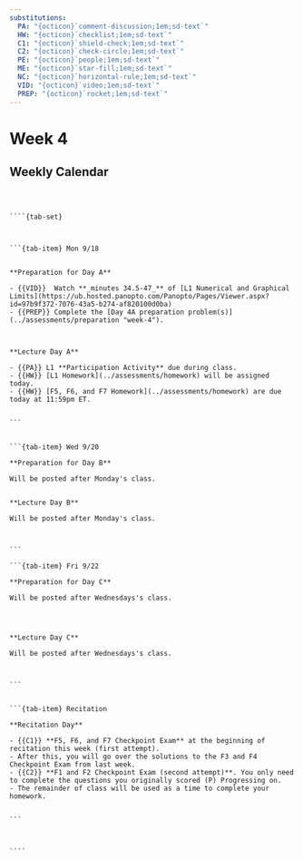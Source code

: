 ```yaml
---
substitutions:
  PA: "{octicon}`comment-discussion;1em;sd-text`"
  HW: "{octicon}`checklist;1em;sd-text`"
  C1: "{octicon}`shield-check;1em;sd-text`"
  C2: "{octicon}`check-circle;1em;sd-text`"
  PE: "{octicon}`people;1em;sd-text`"
  ME: "{octicon}`star-fill;1em;sd-text`"
  NC: "{octicon}`horizontal-rule;1em;sd-text`"
  VID: "{octicon}`video;1em;sd-text`"
  PREP: "{octicon}`rocket;1em;sd-text`"
---
```


Week 4
============================

## Weekly Calendar


`````{card}



````{tab-set}



```{tab-item} Mon 9/18


**Preparation for Day A**

- {{VID}}  Watch **_minutes 34.5-47_** of [L1 Numerical and Graphical Limits](https://ub.hosted.panopto.com/Panopto/Pages/Viewer.aspx?id=97b9f372-7076-43a5-b274-af820100d0ba)   
- {{PREP}} Complete the [Day 4A preparation problem(s)](../assessments/preparation "week-4").



**Lecture Day A**

- {{PA}} L1 **Participation Activity** due during class.
- {{HW}} [L1 Homework](../assessments/homework) will be assigned today.
- {{HW}} [F5, F6, and F7 Homework](../assessments/homework) are due today at 11:59pm ET.


```


```{tab-item} Wed 9/20

**Preparation for Day B**

Will be posted after Monday's class.


**Lecture Day B**

Will be posted after Monday's class.



```

```{tab-item} Fri 9/22

**Preparation for Day C**

Will be posted after Wednesdays's class.




**Lecture Day C**

Will be posted after Wednesdays's class.



```


```{tab-item} Recitation

**Recitation Day** 

- {{C1}} **F5, F6, and F7 Checkpoint Exam** at the beginning of recitation this week (first attempt).
- After this, you will go over the solutions to the F3 and F4 Checkpoint Exam from last week.
- {{C2}} **F1 and F2 Checkpoint Exam (second attempt)**. You only need to complete the questions you originally scored (P) Progressing on.
- The remainder of class will be used as a time to complete your homework.


```



````

`````










